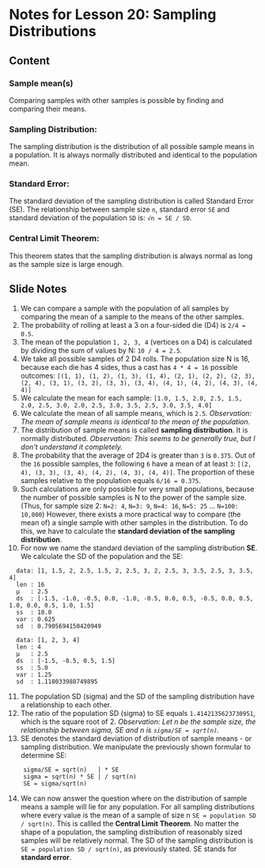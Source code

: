 # Notes for Lesson 20: Sampling Distributions

## Content

### Sample mean(s)
Comparing samples with other samples is possible by finding and comparing their means.

### Sampling Distribution:
The sampling distribution is the distribution of all possible sample means in a population. It is always normally distributed and identical to the population mean.

### Standard Error:
The standard deviation of the sampling distribution is called Standard Error (SE). The relationship between sample size `n`, standard error `SE` and standard deviation of the population `SD` is: `√n = SE / SD`.

### Central Limit Theorem:
This theorem states that the sampling distribution is always normal as long as the sample size is large enough.

## Slide Notes
1. We can compare a sample with the population of all samples by comparing the mean of a sample to the means of the other samples.
2. The probability of rolling at least a 3 on a four-sided die (D4) is `2/4 = 0.5`.
3. The mean of the population `1, 2, 3, 4` (vertices on a D4) is calculated by dividing the sum of values by N: `10 / 4 = 2.5`.
4. We take all possible samples of 2 D4 rolls. The population size N is 16, because each die has 4 sides, thus a cast has `4 * 4 = 16` possible outcomes: `[(1, 1), (1, 2), (1, 3), (1, 4), (2, 1), (2, 2), (2, 3), (2, 4), (3, 1), (3, 2), (3, 3), (3, 4), (4, 1), (4, 2), (4, 3), (4, 4)]`
5. We calculate the mean for each sample: `[1.0, 1.5, 2.0, 2.5, 1.5, 2.0, 2.5, 3.0, 2.0, 2.5, 3.0, 3.5, 2.5, 3.0, 3.5, 4.0]`
6. We calculate the mean of all sample means, which is `2.5`. *Observation: The mean of sample means is identical to the mean of the population.*
7. The distribution of sample means is called **sampling distribution**. It is normally distributed. *Observation: This seems to be generally true, but I don't understand it completely.*
8. The probability that the average of 2D4 is greater than `3` is `0.375`. Out of the `16` possible samples, the following `6` have a mean of at least `3`: `[(2, 4), (3, 3), (3, 4), (4, 2), (4, 3), (4, 4)]`. The proportion of these samples relative to the population equals `6/16 = 0.375`.
9. Such calculations are only possible for very small populations, because the number of possible samples is N to the power of the sample size. (Thus, for sample size 2: `N=2: 4`, `N=3: 9`, `N=4: 16`, `N=5: 25` ... `N=100: 10,000`) However, there exists a more practical way to compare (the mean of) a single sample with other samples in the distribution. To do this, we have to calculate the **standard deviation of the sampling distribution**.
10. For now we name the standard deviation of the sampling distribution **SE**. We calculate the SD of the population and the SE:
```
  data: [1, 1.5, 2, 2.5, 1.5, 2, 2.5, 3, 2, 2.5, 3, 3.5, 2.5, 3, 3.5, 4]
  len : 16
  µ   : 2.5
  ds  : [-1.5, -1.0, -0.5, 0.0, -1.0, -0.5, 0.0, 0.5, -0.5, 0.0, 0.5, 1.0, 0.0, 0.5, 1.0, 1.5]
  ss  : 10.0
  var : 0.625
  sd  : 0.7905694150420949

  data: [1, 2, 3, 4]
  len : 4
  µ   : 2.5
  ds  : [-1.5, -0.5, 0.5, 1.5]
  ss  : 5.0
  var : 1.25
  sd  : 1.118033988749895
```
11. The population SD (sigma) and the SD of the sampling distribution have a relationship to each other.
12. The ratio of the population SD (sigma) to SE equals `1.4142135623730951`, which is the square root of 2. *Observation: Let n be the sample size, the relationship between sigma, SE and n is `sigma/SE = sqrt(n)`.*
13. SE denotes the standard deviation of distribution of sample means - or sampling distribution. We manipulate the previously shown formular to determine SE: 
```
    sigma/SE = sqrt(n)   | * SE
    sigma = sqrt(n) * SE | / sqrt(n)
    SE = sigma/sqrt(n)
```
14. We can now answer the question where on the distribution of sample means a sample will lie for any population. For all sampling distributions where every value is the mean of a sample of size n `SE = population SD / sqrt(n)`. This is callled the **Central Limit Theorem**. No matter the shape of a population, the sampling distribution of reasonably sized samples will be relatively normal. The SD of the sampling distribution is `SE = population SD / sqrt(n)`, as previously stated. SE stands for **standard error**.
